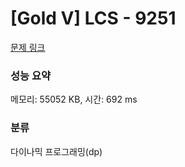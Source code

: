 # [Gold V] LCS - 9251 

[문제 링크](https://www.acmicpc.net/problem/9251) 

### 성능 요약

메모리: 55052 KB, 시간: 692 ms

### 분류

다이나믹 프로그래밍(dp)

